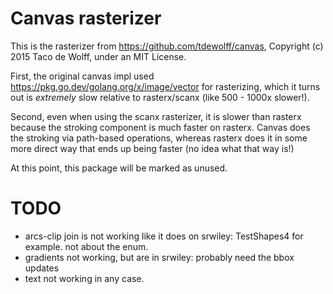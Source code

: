 # Canvas rasterizer

This is the rasterizer from https://github.com/tdewolff/canvas, Copyright (c) 2015 Taco de Wolff, under an MIT License.

First, the original canvas impl used https://pkg.go.dev/golang.org/x/image/vector for rasterizing, which it turns out is _extremely_ slow relative to rasterx/scanx (like 500 - 1000x slower!).

Second, even when using the scanx rasterizer, it is slower than rasterx because the stroking component is much faster on rasterx. Canvas does the stroking via path-based operations, whereas rasterx does it in some more direct way that ends up being faster (no idea what that way is!)

At this point, this package will be marked as unused.

# TODO

* arcs-clip join is not working like it does on srwiley: TestShapes4 for example. not about the enum.
* gradients not working, but are in srwiley: probably need the bbox updates
* text not working in any case.

